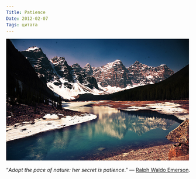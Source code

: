 ```yaml
---
Title: Patience
Date: 2012-02-07
Tags: цитата
---
```


![patience.jpg](images/patience.jpg)

“<i>Adopt the pace of nature: her secret is patience</i>.” — [Ralph Waldo Emerson](http://ru.wikipedia.org/wiki/%D0%AD%D0%BC%D0%B5%D1%80%D1%81%D0%BE%D0%BD,_%D0%A0%D0%B0%D0%BB%D1%8C%D1%84_%D0%A3%D0%BE%D0%BB%D0%B4%D0%BE).